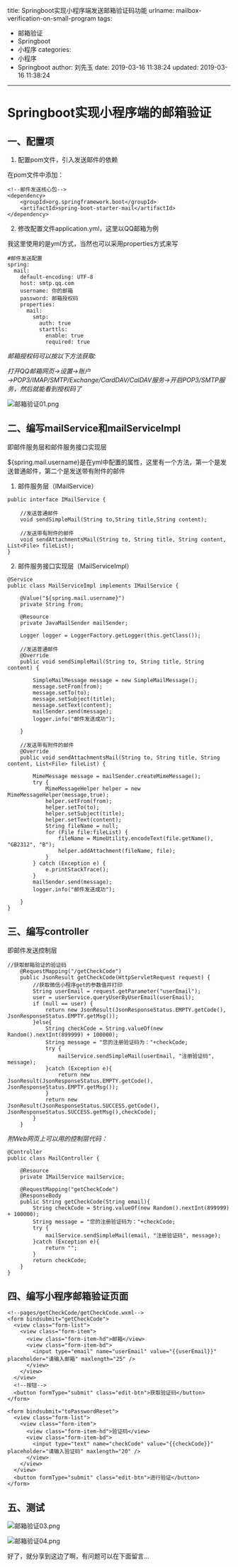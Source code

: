 title: Springboot实现小程序端发送邮箱验证码功能
urlname: mailbox-verification-on-small-program
tags:
  - 邮箱验证
  - Springboot
  - 小程序
categories:
  - 小程序
  - Springboot
author: 刘先玉
date: 2019-03-16 11:38:24
updated: 2019-03-16 11:38:24
---

# Springboot实现小程序端的邮箱验证
## 一、配置项

1. 配置pom文件，引入发送邮件的依赖

在pom文件中添加：

```
<!--邮件发送核心包-->
<dependency>
    <groupId>org.springframework.boot</groupId>
    <artifactId>spring-boot-starter-mail</artifactId>
</dependency>

```

2. 修改配置文件application.yml，这里以QQ邮箱为例

我这里使用的是yml方式，当然也可以采用properties方式来写

```
#邮件发送配置
spring:
  mail:
    default-encoding: UTF-8
    host: smtp.qq.com
    username: 你的邮箱
    password: 邮箱授权码
    properties:
      mail:
        smtp:
          auth: true
          starttls:
            enable: true
            required: true
```

*邮箱授权码可以按以下方法获取:*

*打开QQ邮箱网页→设置→账户→POP3/IMAP/SMTP/Exchange/CardDAV/CalDAV服务→开启POP3/SMTP服务，然后就能看到授权码了*

![邮箱验证01.png](https://i.loli.net/2019/03/16/5c8c8a7252fef.png)


## 二、编写mailService和mailServiceImpl

即邮件服务层和邮件服务接口实现层

${spring.mail.username}是在yml中配置的属性，这里有一个方法，第一个是发送普通邮件，第二个是发送带有附件的邮件

1. 邮件服务层（IMailService）

```
public interface IMailService {

    //发送普通邮件
    void sendSimpleMail(String to,String title,String content);

    //发送带有附件的邮件
    void sendAttachmentsMail(String to, String title, String content, List<File> fileList);
}
```
2. 邮件服务接口实现层（MailServiceImpl）

```
@Service
public class MailServiceImpl implements IMailService {

    @Value("${spring.mail.username}")
    private String from;

    @Resource
    private JavaMailSender mailSender;

    Logger logger = LoggerFactory.getLogger(this.getClass());

    //发送普通邮件
    @Override
    public void sendSimpleMail(String to, String title, String content) {

        SimpleMailMessage message = new SimpleMailMessage();
        message.setFrom(from);
        message.setTo(to);
        message.setSubject(title);
        message.setText(content);
        mailSender.send(message);
        logger.info("邮件发送成功");

    }

    //发送带有附件的邮件
    @Override
    public void sendAttachmentsMail(String to, String title, String content, List<File> fileList) {

        MimeMessage message = mailSender.createMimeMessage();
        try {
            MimeMessageHelper helper = new MimeMessageHelper(message,true);
            helper.setFrom(from);
            helper.setTo(to);
            helper.setSubject(title);
            helper.setText(content);
            String fileName = null;
            for (File file:fileList) {
                fileName = MimeUtility.encodeText(file.getName(), "GB2312", "B");
                helper.addAttachment(fileName, file);
            }
        } catch (Exception e) {
            e.printStackTrace();
        }
        mailSender.send(message);
        logger.info("邮件发送成功");

    }
}
```

## 三、编写controller

即邮件发送控制层

```
//获取邮箱验证的验证码
    @RequestMapping("/getCheckCode")
    public JsonResult getCheckCode(HttpServletRequest request) {
        //获取微信小程序get的参数值并打印
        String userEmail = request.getParameter("userEmail");
        user = userService.queryUserByUserEmail(userEmail);
        if (null == user) {
            return new JsonResult(JsonResponseStatus.EMPTY.getCode(), JsonResponseStatus.EMPTY.getMsg());
        }else{
            String checkCode = String.valueOf(new Random().nextInt(899999) + 100000);
            String message = "您的注册验证码为："+checkCode;
            try {
                mailService.sendSimpleMail(userEmail, "注册验证码", message);
            }catch (Exception e){
                return new JsonResult(JsonResponseStatus.EMPTY.getCode(), JsonResponseStatus.EMPTY.getMsg());
            }
            return new JsonResult(JsonResponseStatus.SUCCESS.getCode(), JsonResponseStatus.SUCCESS.getMsg(),checkCode);
        }
    }
```


*附Web网页上可以用的控制层代码：*

```
@Controller
public class MailController {
    
    @Resource
    private IMailService mailService;

    @RequestMapping("getCheckCode")
    @ResponseBody
    public String getCheckCode(String email){
        String checkCode = String.valueOf(new Random().nextInt(899999) + 100000);
        String message = "您的注册验证码为："+checkCode;
        try {
            mailService.sendSimpleMail(email, "注册验证码", message);
        }catch (Exception e){
            return "";
        }
        return checkCode;
    }
}
```
## 四、编写小程序邮箱验证页面

```
<!--pages/getCheckCode/getCheckCode.wxml-->
<form bindsubmit="getCheckCode">
  <view class="form-list">
    <view class="form-item">
      <view class="form-item-hd">邮箱</view>
      <view class="form-item-bd">
        <input type="email" name="userEmail" value="{{userEmail}}" placeholder="请输入邮箱" maxlength="25" />
      </view>
    </view>
  </view>
  <!--按钮-->
  <button formType="submit" class="edit-btn">获取验证码</button>
</form>

<form bindsubmit="toPasswordReset">
  <view class="form-list">
    <view class="form-item">
      <view class="form-item-hd">验证码</view>
      <view class="form-item-bd">
        <input type="text" name="checkCode" value="{{checkCode}}" placeholder="请输入验证码" maxlength="20" />
      </view>
    </view>
  </view>
  <button formType="submit" class="edit-btn">进行验证</button>
</form>
```

## 五、测试

![邮箱验证03.png](https://i.loli.net/2019/03/16/5c8cc99015151.png)

![邮箱验证04.png](https://i.loli.net/2019/03/16/5c8cc9a7008c2.png)

好了，就分享到这边了啊，有问题可以在下面留言...